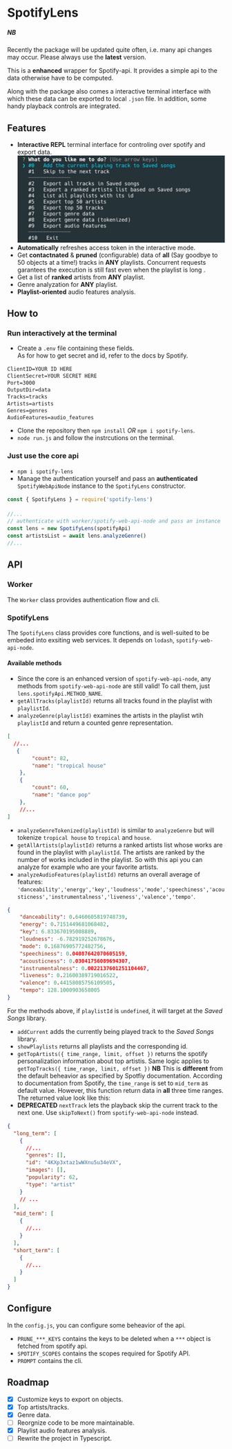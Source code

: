 # SpotifyLens

##### NB
Recently the package will be updated quite often, i.e. many api changes may occur. Please always use the **latest** version.

This is a **enhanced** wrapper for Spotify-api. It provides a simple api to the data otherwise have to be computed.

Along with the package also comes a interactive terminal interface with which these data can be exported to local `.json` file. In addition, some handy playback controls are integrated.

## Features

- **Interactive REPL** terminal interface for controling over spotify and export data.
![screenshot](terminal_screenshot.jpg)
- **Automatically** refreshes access token in the interactive mode. 
- Get **contactnated** & **pruned** (configurable) data of **all** (Say goodbye to 50 objects at a time!) tracks in **ANY** playlists. Concurrent requests garantees the execution is still fast even when the playlist is long .
- Get a list of **ranked** artists from **ANY** playlist. 
- Genre analyzation for **ANY** playlist.
- **Playlist-oriented** audio features analysis.

## How to

### Run interactively at the terminal

  - Create a `.env` file containing these fields.  
    As for how to get secret and id, refer to the docs by Spotify.
  ```
  ClientID=YOUR ID HERE
  ClientSecret=YOUR SECRET HERE
  Port=3000
  OutputDir=data
  Tracks=tracks
  Artists=artists 
  Genres=genres
  AudioFeatures=audio_features
  ```  
  - Clone the repository then `npm install`  *OR* `npm i spotify-lens`.
  - `node run.js` and follow the instrcutions on the terminal. 

### Just use the core api
   
  - `npm i spotify-lens` 
  - Manage the authentication yourself and pass an **authenticated** `SpotifyWebApiNode` instance to the `SpotifyLens` constructor.

  ```javascript
  const { SpotifyLens } = require('spotify-lens')

  //...
  // authenticate with worker/spotify-web-api-node and pass an instance
  const lens = new SpotifyLens(spotifyApi)
  const artistsList = await lens.analyzeGenre()
  //...

  ```

## API

### Worker

The `Worker` class provides authentication flow and cli.

### SpotifyLens

The `SpotifyLens` class provides core functions, and is well-suited to be embeded into exsiting web services. It depends on `lodash`, `spotify-web-api-node`. 

#### Available methods


- Since the core is an enhanced version of `spotify-web-api-node`, any methods from `spotify-web-api-node` are still valid! To call them, just `lens.spotifyApi.METHOD_NAME`.
- `getAllTracks(playlistId)` returns all tracks found in the playlist with `playlistId`.
- `analyzeGenre(playlistId)` examines the artists in the playlist wtih `playlistId` and return a counted genre representation.
```json
[
  //...
   {
        "count": 82,
        "name": "tropical house"
    },
    {
        "count": 60,
        "name": "dance pop"
    },
    //...
]
```
- `analyzeGenreTokenized(playlistId)` is similar to `analyzeGenre` but will tokenize `tropical house` to `tropical` and `house`.
- `getAllArtists(playlistId)` returns a ranked artists list whose works are found in the playlist with `playlistId`. The artists are ranked by the number of works included in the playlist. So with this api you can analyze for example who are your favorite artists.
- `analyzeAudioFeatures(playlistId)` returns an overall average of features: `'danceability','energy','key','loudness','mode','speechiness','acousticness','instrumentalness','liveness','valence','tempo'`.
```json
{
    "danceability": 0.6460605819748739,
    "energy": 0.7151449681068482,
    "key": 6.833670195008889,
    "loudness": -6.782919252678676,
    "mode": 0.16876905772482756,
    "speechiness": 0.04087642070605159,
    "acousticness": 0.03041756089694307,
    "instrumentalness": 0.0022137601251104467,
    "liveness": 0.21600389719016522,
    "valence": 0.44158085756109505,
    "tempo": 128.1000903658005
}
```
  
  For the methods above, if `playlistId` is `undefined`, it will target at the _Saved Songs_ library.

- `addCurrent` adds the currently being played track to the _Saved Songs_ library.
- `showPlaylists` returns all playlists and the corresponding id.
- `getTopArtists({ time_range, limit, offset })` returns the spotify personalization information about top artistis. Same logic applies to `getTopTracks({ time_range, limit, offset })`
  **NB**
  This is **different** from the default beheavior as specified by Spotfiy documentation. According to documentation from Spotify, the `time_range` is set to `mid_term` as default value. However, this function return data in **all** three time ranges. The returned value look like this:
- **DEPRECATED** `nextTrack` lets the playback skip the current track to the next one. Use `skipToNext()` from `spotify-web-api-node` instead. 


```json
{
  "long_term": [
    {
      //...
      "genres": [],
      "id": "4KXp3xtaz1wWXnu5u34eVX",
      "images": [],
      "popularity": 62,
      "type": "artist"
    }
    // ...
  ],
  "mid_term": [
    {
      //...
    }
  ],
  "short_term": [
    {
      //...
    }
  ]
}
```



## Configure

In the `config.js`, you can configure some beheavior of the api.

- `PRUNE_***_KEYS` contains the keys to be deleted when a `***` object is fetched from spotify api.
- `SPOTIFY_SCOPES` contains the scopes required for Spotify API.
- `PROMPT` contains the cli.

## Roadmap

- [x] Customize keys to export on objects.
- [x] Top artists/tracks.
- [x] Genre data.
- [ ] Reorgnize code to be more maintainable.
- [x] Playlist audio features analysis.
- [ ] Rewrite the project in Typescript.
